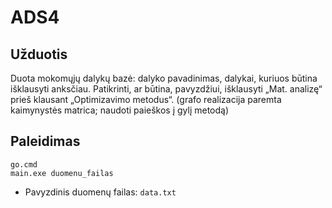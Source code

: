 # ADS4

## Užduotis

Duota mokomųjų dalykų bazė: dalyko pavadinimas, dalykai, kuriuos būtina
išklausyti anksčiau. Patikrinti, ar būtina, pavyzdžiui, išklausyti „Mat.
analizę“ prieš klausant „Optimizavimo metodus“. (grafo realizacija paremta
kaimynystės matrica; naudoti paieškos į gylį metodą)

## Paleidimas

```
go.cmd
main.exe duomenu_failas
```

* Pavyzdinis duomenų failas: `data.txt`
